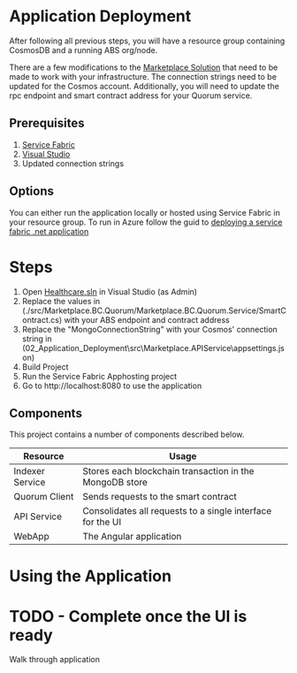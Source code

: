# Application Deployment
After following all previous steps, you will have a resource group containing CosmosDB and a running ABS org/node.

There are a few modifications to the [Marketplace Solution](./src/Marketplace.sln) that need to be made to work with your infrastructure. The connection strings need to be updated for the Cosmos account. Additionally, you will need to update the rpc endpoint and smart contract address for your Quorum service.

## Prerequisites
1. [Service Fabric](https://docs.microsoft.com/en-us/azure/service-fabric/service-fabric-get-started)
2. [Visual Studio](https://visualstudio.microsoft.com/)
3. Updated connection strings

## Options
You can either run the application locally or hosted using Service Fabric in your resource group. To run in Azure follow the guid to [deploying a service fabric .net application](https://docs.microsoft.com/en-us/azure/service-fabric/service-fabric-tutorial-deploy-app-to-party-cluster)

# Steps
1. Open [Healthcare.sln](./src/Healthcare.sln) in Visual Studio (as Admin)
2. Replace the values in (./src/Marketplace.BC.Quorum/Marketplace.BC.Quorum.Service/SmartContract.cs) with your ABS endpoint and contract address
3. Replace the "MongoConnectionString" with your Cosmos' connection string in (02_Application_Deployment\src\Marketplace.APIService\appsettings.json)
3. Build Project
4. Run the Service Fabric Apphosting project
5. Go to http://localhost:8080 to use the application

## Components
This project contains a number of components described below.

| Resource              | Usage                                                                                     |
|-----------------------|-------------------------------------------------------------------------------------------|
| Indexer Service  | Stores each blockchain transaction in the MongoDB store|                                                     |
| Quorum Client               | Sends requests to the smart contract                                                    |
| API Service               | Consolidates all requests to a single interface for the UI                                                    |
| WebApp               | The Angular application                                                    |

 # Using the Application

# TODO - Complete once the UI is ready

Walk through application